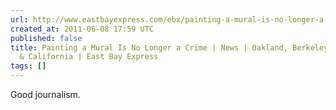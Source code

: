 ```yaml
---
url: http://www.eastbayexpress.com/ebx/painting-a-mural-is-no-longer-a-crime/Content?oid=2717992
created_at: 2011-06-08 17:59 UTC
published: false
title: Painting a Mural Is No Longer a Crime | News | Oakland, Berkeley, Bay Area
  & California | East Bay Express
tags: []
---
```


Good journalism.
